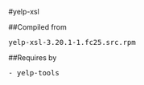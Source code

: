 #yelp-xsl

##Compiled from
<pre>yelp-xsl-3.20.1-1.fc25.src.rpm</pre>

##Requires by
<pre>
- yelp-tools
</pre>
